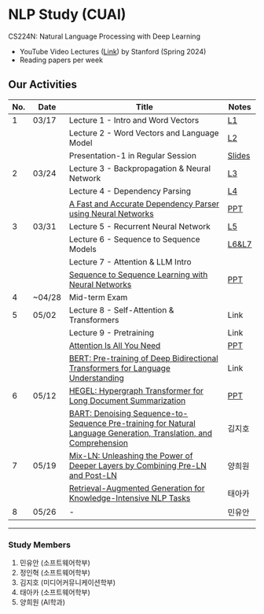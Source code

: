 # NLP Study (CUAI)
CS224N: Natural Language Processing with Deep Learning

- YouTube Video Lectures ([Link](https://youtube.com/playlist?list=PLoROMvodv4rOaMFbaqxPDoLWjDaRAdP9D&si=r8djSieatiCCatQV)) by Stanford (Spring 2024)
- Reading papers per week

## Our Activities

| No.  | Date        | Title                          | Notes                          |
|------|-------------|--------------------------------|--------------------------------|
| 1    | 03/17 | Lecture 1 - Intro and Word Vectors         | [L1](https://shorturl.at/ADy2y) |
|      |       | Lecture 2 - Word Vectors and Language Model| [L2](https://shorturl.at/Lgzi8) |
|      |       | Presentation-1 in Regular Session            | [Slides](https://shorturl.at/OwxX8)|
| 2    | 03/24 | Lecture 3 - Backpropagation & Neural Network | [L3](https://shorturl.at/t2CWH) |
|      |       | Lecture 4 - Dependency Parsing |[L4](https://shorturl.at/mC5qH) |
|      |       | [A Fast and Accurate Dependency Parser using Neural Networks](https://shorturl.at/h65Vi) | [PPT](https://shorturl.at/xtpUV) |
| 3    | 03/31 | Lecture 5 - Recurrent Neural Network | [L5](https://shorturl.at/6jVBc) |
|      |       | Lecture 6 - Sequence to Sequence Models | [L6&L7](https://shorturl.at/Yt8hP) |
|      |       | Lecture 7 - Attention & LLM Intro |  |
|      |       | [Sequence to Sequence Learning with Neural Networks](https://shorturl.at/84JB0) | [PPT](https://shorturl.at/nd9y5) |
| 4    | ~04/28 | Mid-term Exam  |                |
| 5    | 05/02 | Lecture 8 - Self-Attention & Transformers | Link |
|      |       | Lecture 9 - Pretraining | Link |
|      |       | [Attention Is All You Need](https://shorturl.at/wyOFy) | [PPT](https://shorturl.at/FQwmK) |
|      |       | [BERT: Pre-training of Deep Bidirectional Transformers for Language Understanding](https://rb.gy/k56507) | Link |
| 6    | 05/12 | [HEGEL: Hypergraph Transformer for Long Document Summarization](https://aclanthology.org/2022.emnlp-main.692.pdf)  | [PPT](https://shorturl.at/pT1ne)|
|      |       | [BART: Denoising Sequence-to-Sequence Pre-training for Natural Language Generation, Translation, and Comprehension](https://arxiv.org/pdf/1910.13461) | 김지호 |
| 7    | 05/19 | [Mix-LN: Unleashing the Power of Deeper Layers by Combining Pre-LN and Post-LN](https://arxiv.org/pdf/2412.13795) | 양희원 |
|      |       | [Retrieval-Augmented Generation for Knowledge-Intensive NLP Tasks](https://shorturl.at/FikHb)  | 태아카 |
| 8    | 05/26 | -  | 민유안 |

---
### Study Members
1. 민유안	(소프트웨어학부)	
2. 정인혁	(소프트웨어학부)
3. 김지호	(미디어커뮤니케이션학부)	
4. 태아카	(소프트웨어학부)
5. 양희원	(AI학과)	
